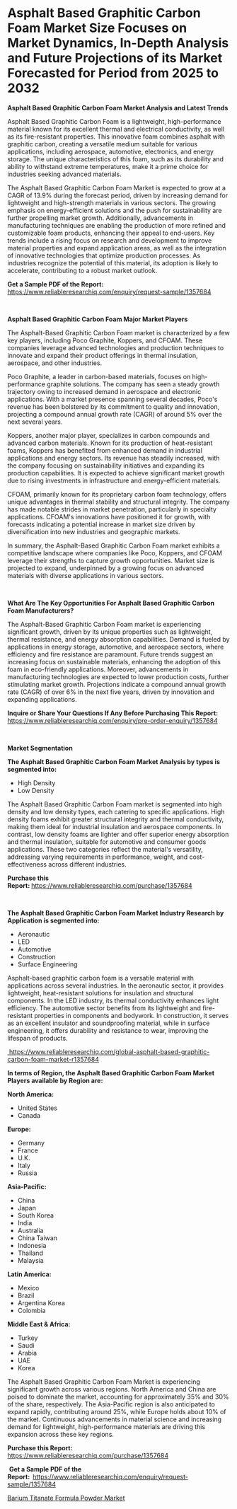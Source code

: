 <p><h1>Asphalt Based Graphitic Carbon Foam Market Size Focuses on Market Dynamics, In-Depth Analysis and Future Projections of its Market Forecasted for Period from 2025 to 2032</h1></p><p><strong>Asphalt Based Graphitic Carbon Foam Market Analysis and Latest Trends</strong></p>
<p><p>Asphalt Based Graphitic Carbon Foam is a lightweight, high-performance material known for its excellent thermal and electrical conductivity, as well as its fire-resistant properties. This innovative foam combines asphalt with graphitic carbon, creating a versatile medium suitable for various applications, including aerospace, automotive, electronics, and energy storage. The unique characteristics of this foam, such as its durability and ability to withstand extreme temperatures, make it a prime choice for industries seeking advanced materials.</p><p>The Asphalt Based Graphitic Carbon Foam Market is expected to grow at a CAGR of 13.9% during the forecast period, driven by increasing demand for lightweight and high-strength materials in various sectors. The growing emphasis on energy-efficient solutions and the push for sustainability are further propelling market growth. Additionally, advancements in manufacturing techniques are enabling the production of more refined and customizable foam products, enhancing their appeal to end-users. Key trends include a rising focus on research and development to improve material properties and expand application areas, as well as the integration of innovative technologies that optimize production processes. As industries recognize the potential of this material, its adoption is likely to accelerate, contributing to a robust market outlook.</p></p>
<p><strong>Get a Sample PDF of the Report:&nbsp;</strong> <a href="https://www.reliableresearchiq.com/enquiry/request-sample/1357684?utm_campaign=2237&utm_medium=2&utm_source=Github&utm_content=ia&utm_term=01022025&utm_id=asphalt-based-graphitic-carbon-foam">https://www.reliableresearchiq.com/enquiry/request-sample/1357684</a></p>
<p>&nbsp;</p>
<p><strong>Asphalt Based Graphitic Carbon Foam Major Market Players</strong></p>
<p><p>The Asphalt-Based Graphitic Carbon Foam market is characterized by a few key players, including Poco Graphite, Koppers, and CFOAM. These companies leverage advanced technologies and production techniques to innovate and expand their product offerings in thermal insulation, aerospace, and other industries.</p><p>Poco Graphite, a leader in carbon-based materials, focuses on high-performance graphite solutions. The company has seen a steady growth trajectory owing to increased demand in aerospace and electronic applications. With a market presence spanning several decades, Poco's revenue has been bolstered by its commitment to quality and innovation, projecting a compound annual growth rate (CAGR) of around 5% over the next several years.</p><p>Koppers, another major player, specializes in carbon compounds and advanced carbon materials. Known for its production of heat-resistant foams, Koppers has benefited from enhanced demand in industrial applications and energy sectors. Its revenue has steadily increased, with the company focusing on sustainability initiatives and expanding its production capabilities. It is expected to achieve significant market growth due to rising investments in infrastructure and energy-efficient materials.</p><p>CFOAM, primarily known for its proprietary carbon foam technology, offers unique advantages in thermal stability and structural integrity. The company has made notable strides in market penetration, particularly in specialty applications. CFOAM's innovations have positioned it for growth, with forecasts indicating a potential increase in market size driven by diversification into new industries and geographic markets.</p><p>In summary, the Asphalt-Based Graphitic Carbon Foam market exhibits a competitive landscape where companies like Poco, Koppers, and CFOAM leverage their strengths to capture growth opportunities. Market size is projected to expand, underpinned by a growing focus on advanced materials with diverse applications in various sectors.</p></p>
<p>&nbsp;</p>
<p><strong>What Are The Key Opportunities For Asphalt Based Graphitic Carbon Foam Manufacturers?</strong></p>
<p><p>The Asphalt-Based Graphitic Carbon Foam market is experiencing significant growth, driven by its unique properties such as lightweight, thermal resistance, and energy absorption capabilities. Demand is fueled by applications in energy storage, automotive, and aerospace sectors, where efficiency and fire resistance are paramount. Future trends suggest an increasing focus on sustainable materials, enhancing the adoption of this foam in eco-friendly applications. Moreover, advancements in manufacturing technologies are expected to lower production costs, further stimulating market growth. Projections indicate a compound annual growth rate (CAGR) of over 6% in the next five years, driven by innovation and expanding applications.</p></p>
<p><strong>Inquire or Share Your Questions If Any Before Purchasing This Report:</strong> <a href="https://www.reliableresearchiq.com/enquiry/pre-order-enquiry/1357684?utm_campaign=2237&utm_medium=2&utm_source=Github&utm_content=ia&utm_term=01022025&utm_id=asphalt-based-graphitic-carbon-foam">https://www.reliableresearchiq.com/enquiry/pre-order-enquiry/1357684</a></p>
<p>&nbsp;</p>
<p><strong>Market Segmentation</strong></p>
<p><strong>The Asphalt Based Graphitic Carbon Foam Market Analysis by types is segmented into:</strong></p>
<p><ul><li>High Density</li><li>Low Density</li></ul></p>
<p><p>The Asphalt Based Graphitic Carbon Foam market is segmented into high density and low density types, each catering to specific applications. High density foams exhibit greater structural integrity and thermal conductivity, making them ideal for industrial insulation and aerospace components. In contrast, low density foams are lighter and offer superior energy absorption and thermal insulation, suitable for automotive and consumer goods applications. These two categories reflect the material's versatility, addressing varying requirements in performance, weight, and cost-effectiveness across different industries.</p></p>
<p><strong>Purchase this Report:&nbsp;</strong><a href="https://www.reliableresearchiq.com/purchase/1357684?utm_campaign=2237&utm_medium=2&utm_source=Github&utm_content=ia&utm_term=01022025&utm_id=asphalt-based-graphitic-carbon-foam">https://www.reliableresearchiq.com/purchase/1357684</a></p>
<p>&nbsp;</p>
<p><strong>The Asphalt Based Graphitic Carbon Foam Market Industry Research by Application is segmented into:</strong></p>
<p><ul><li>Aeronautic</li><li>LED</li><li>Automotive</li><li>Construction</li><li>Surface Engineering</li></ul></p>
<p><p>Asphalt-based graphitic carbon foam is a versatile material with applications across several industries. In the aeronautic sector, it provides lightweight, heat-resistant solutions for insulation and structural components. In the LED industry, its thermal conductivity enhances light efficiency. The automotive sector benefits from its lightweight and fire-resistant properties in components and bodywork. In construction, it serves as an excellent insulator and soundproofing material, while in surface engineering, it offers durability and resistance to wear, improving the lifespan of products.</p></p>
<p><a href="https://www.reliableresearchiq.com/global-asphalt-based-graphitic-carbon-foam-market-r1357684?utm_campaign=2237&utm_medium=2&utm_source=Github&utm_content=ia&utm_term=01022025&utm_id=asphalt-based-graphitic-carbon-foam">&nbsp;https://www.reliableresearchiq.com/global-asphalt-based-graphitic-carbon-foam-market-r1357684</a></p>
<p><strong>In terms of Region, the Asphalt Based Graphitic Carbon Foam Market Players available by Region are:</strong></p>
<p>
    <p> <strong> North America: </strong>
        <ul>
            <li>United States</li>
            <li>Canada</li>
        </ul>
        </p> 
    <p> <strong> Europe: </strong>
        <ul>
            <li>Germany</li>
            <li>France</li>
            <li>U.K.</li>
            <li>Italy</li>
            <li>Russia</li>
        </ul>
        </p> 
    <p> <strong> Asia-Pacific: </strong>
        <ul>
            <li>China</li>
            <li>Japan</li>
            <li>South Korea</li>
            <li>India</li>
            <li>Australia</li>
            <li>China Taiwan</li>
            <li>Indonesia</li>
            <li>Thailand</li>
            <li>Malaysia</li>
        </ul>
        </p> 
    <p> <strong> Latin America: </strong>
        <ul>
            <li>Mexico</li>
            <li>Brazil</li>
            <li>Argentina Korea</li>
            <li>Colombia</li>
        </ul>
        </p> 
    <p> <strong> Middle East & Africa: </strong>
        <ul>
            <li>Turkey</li>
            <li>Saudi</li>
            <li>Arabia</li>
            <li>UAE</li>
            <li>Korea</li>
        </ul>
    </p>
    </p>
<p><p>The Asphalt Based Graphitic Carbon Foam Market is experiencing significant growth across various regions. North America and China are poised to dominate the market, accounting for approximately 35% and 30% of the share, respectively. The Asia-Pacific region is also anticipated to expand rapidly, contributing around 25%, while Europe holds about 10% of the market. Continuous advancements in material science and increasing demand for lightweight, high-performance materials are driving this expansion across these key regions.</p></p>
<p><strong>Purchase this Report: </strong><a href="https://www.reliableresearchiq.com/purchase/1357684?utm_campaign=2237&utm_medium=2&utm_source=Github&utm_content=ia&utm_term=01022025&utm_id=asphalt-based-graphitic-carbon-foam">https://www.reliableresearchiq.com/purchase/1357684</a></p>
<p>&nbsp;<strong>Get a Sample PDF of the Report:&nbsp;&nbsp;</strong><a href="https://www.reliableresearchiq.com/enquiry/request-sample/1357684?utm_campaign=2237&utm_medium=2&utm_source=Github&utm_content=ia&utm_term=01022025&utm_id=asphalt-based-graphitic-carbon-foam">https://www.reliableresearchiq.com/enquiry/request-sample/1357684</a></p>
<p><strong></strong></p>
<p><p><a href="https://github.com/comasnickie/Market-Research-Report-List-1/blob/main/barium-titanate-formula-powder-market.md?utm_campaign=2237&utm_medium=2&utm_source=Github&utm_content=ia&utm_term=01022025&utm_id=asphalt-based-graphitic-carbon-foam">Barium Titanate Formula Powder Market</a></p></p>